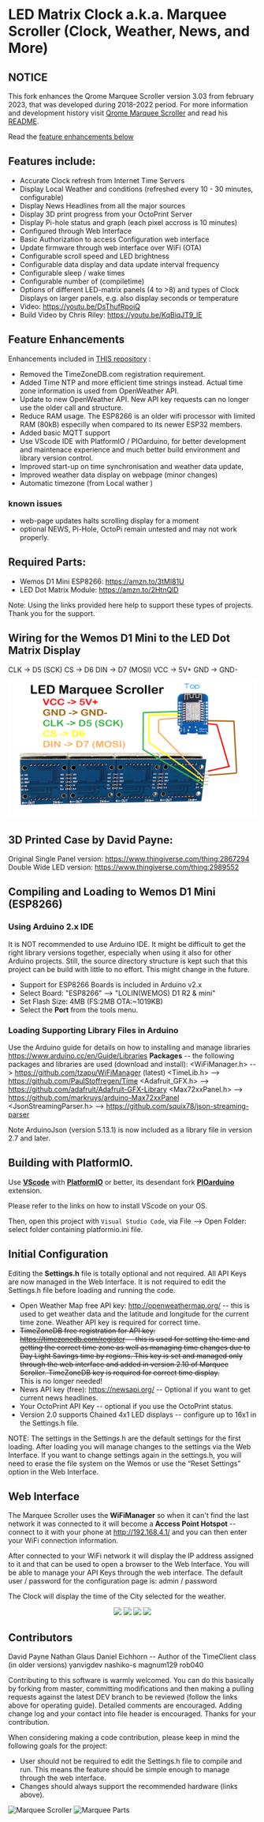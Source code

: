 # LED Matrix Clock a.k.a. Marquee Scroller (Clock, Weather, News, and More)

## NOTICE
This fork enhances the Qrome Marquee Scroller version 3.03 from february 2023, that was developed during 2018-2022 period. For more information and development history visit [Qrome Marquee Scroller](https://github.com/Qrome/marquee-scroller) and read his [README](https://github.com/Qrome/marquee-scroller/blob/master/README.md).

Read the [feature enhancements below](#feature-enhancements)


## Features include:
* Accurate Clock refresh from Internet Time Servers
* Display Local Weather and conditions (refreshed every 10 - 30 minutes, configurable)
* Display News Headlines from all the major sources
* Display 3D print progress from your OctoPrint Server
* Display Pi-hole status and graph (each pixel accross is 10 minutes)
* Configured through Web Interface
* Basic Authorization to access Configuration web interface
* Update firmware through web interface over WiFi (OTA)
* Configurable scroll speed and LED brightness
* Configurable data display and data update interval frequency
* Configurable sleep / wake times
* Configurable number of (compiletime)
* Options of different LED-matrix panels (4 to >8) and
  types of Clock Displays on larger panels, e.g. also display seconds or temperature
* Video: https://youtu.be/DsThufRpoiQ
* Build Video by Chris Riley: https://youtu.be/KqBiqJT9_lE

## Feature Enhancements
Enhancements included in [THIS repository](https://github.com/rob040/LEDmatrixClock) :
* Removed the TimeZoneDB.com registration requirement.
* Added Time NTP and more efficient time strings instead. Actual time zone information is used from OpenWeather API.
* Update to new OpenWeather API. New API key requests can no longer use the older call and structure.
* Reduce RAM usage. The ESP8266 is an older wifi processor with limited RAM (80kB)
 especilly when compared to its newer ESP32 members.
* Added basic MQTT support
* Use VScode IDE with PlatformIO / PIOarduino, for better development and maintenace experience and much better build environment and library version control.
* Improved start-up on time synchronisation and weather data update,
* Improved weather data display on webpage (minor changes)
* Automatic timezone (from Local wather )

### known issues
* web-page updates halts scrolling display for a moment
* optional NEWS, Pi-Hole, OctoPi remain untested and may not work properly.


## Required Parts:
* Wemos D1 Mini ESP8266: https://amzn.to/3tMl81U
* LED Dot Matrix Module: https://amzn.to/2HtnQlD

Note: Using the links provided here help to support these types of projects. Thank you for the support.

## Wiring for the Wemos D1 Mini to the LED Dot Matrix Display
CLK -> D5 (SCK)
CS  -> D6
DIN -> D7 (MOSI)
VCC -> 5V+
GND -> GND-

![Marquee Scroller Wiring](/images/marquee_scroller_pins.png)

## 3D Printed Case by David Payne:
Original Single Panel version: https://www.thingiverse.com/thing:2867294
Double Wide LED version: https://www.thingiverse.com/thing:2989552


## Compiling and Loading to Wemos D1 Mini (ESP8266)
### Using Arduino 2.x IDE
It is NOT recommended to use Arduino IDE. It might be difficult to get the right library versions together, especially when using it also for other Arduino projects.
Still, the source directory structure is kept such that this project can be build with little to no effort. This might change in the future.
* Support for ESP8266 Boards is included in Arduino v2.x
* Select Board:  "ESP8266" --> "LOLIN(WEMOS) D1 R2 & mini"
* Set Flash Size: 4MB (FS:2MB OTA:~1019KB)
* Select the **Port** from the tools menu.

### Loading Supporting Library Files in Arduino
Use the Arduino guide for details on how to installing and manage libraries https://www.arduino.cc/en/Guide/Libraries
**Packages** -- the following packages and libraries are used (download and install):
<WiFiManager.h> --> https://github.com/tzapu/WiFiManager (latest)
<TimeLib.h> --> https://github.com/PaulStoffregen/Time
<Adafruit_GFX.h> --> https://github.com/adafruit/Adafruit-GFX-Library
<Max72xxPanel.h> --> https://github.com/markruys/arduino-Max72xxPanel
<JsonStreamingParser.h> --> https://github.com/squix78/json-streaming-parser

Note ArduinoJson (version 5.13.1) is now included as a library file in version 2.7 and later.

## Building with PlatformIO.
Use [**VScode**](https://code.visualstudio.com/docs) with [**PlatformIO**](https://platformio.org/) or better, its desendant fork [**PIOarduino**](https://marketplace.visualstudio.com/items?itemName=pioarduino.pioarduino-ide) extension.

Please refer to the links on how to install VScode on your OS.

Then, open this project with `Visual Studio Code`, via File --> Open Folder: select folder containing platformio.ini file.


## Initial Configuration
Editing the **Settings.h** file is totally optional and not required.  All API Keys are now managed in the Web Interface. It is not required to edit the Settings.h file before loading and running the code.
* Open Weather Map free API key: http://openweathermap.org/  -- this is used to get weather data and the latitude and longitude for the current time zone. Weather API key is required for correct time.
* <del>TimeZoneDB free registration for API key: https://timezonedb.com/register -- this is used for setting the time and getting the correct time zone as well as managing time changes due to Day Light Savings time by regions.  This key is set and managed only through the web interface and added in version 2.10 of Marquee Scroller. TimeZoneDB key is required for correct time display.</del><br> This is no longer needed!
* News API key (free): https://newsapi.org/ -- Optional if you want to get current news headlines.
* Your OctoPrint API Key -- optional if you use the OctoPrint status.
* Version 2.0 supports Chained 4x1 LED displays -- configure up to 16x1 in the Settings.h file.

NOTE: The settings in the Settings.h are the default settings for the first loading. After loading you will manage changes to the settings via the Web Interface. If you want to change settings again in the settings.h, you will need to erase the file system on the Wemos or use the “Reset Settings” option in the Web Interface.

## Web Interface
The Marquee Scroller uses the **WiFiManager** so when it can't find the last network it was connected to
it will become a **Access Point Hotspot** -- connect to it with your phone at http://192.168.4.1/ and you can then enter your WiFi connection information.

After connected to your WiFi network it will display the IP address assigned to it and that can be
used to open a browser to the Web Interface.  You will be able to manage your API Keys through the web interface.
The default user / password for the configuration page is: admin / password

The Clock will display the time of the City selected for the weather.

<p align="center">
  <img src="/images/2018-04-19%2006.58.05.png" width="200"/>
  <img src="/images/2018-04-19%2006.58.15.png" width="200"/>
  <img src="/images/2018-04-19%2006.58.32.png" width="200"/>
  <img src="/images/2018-04-19%2006.58.58.png" width="200"/>
</p>


## Contributors
David Payne
Nathan Glaus
Daniel Eichhorn -- Author of the TimeClient class (in older versions)
yanvigdev
nashiko-s
magnum129
rob040

Contributing to this software is warmly welcomed. You can do this basically by forking from master, committing modifications and then making a pulling requests against the latest DEV branch to be reviewed (follow the links above for operating guide). Detailed comments are encouraged. Adding change log and your contact into file header is encouraged. Thanks for your contribution.

When considering making a code contribution, please keep in mind the following goals for the project:
* User should not be required to edit the Settings.h file to compile and run.  This means the feature should be simple enough to manage through the web interface.
* Changes should always support the recommended hardware (links above).

![Marquee Scroller](/images/5d7f02ccbf01125cabbf246f97f2ead1_preview_featured.jpg)
![Marquee Parts](/images/1ffa0c835554d280258c13be5513c4fe_preview_featured.jpg)
